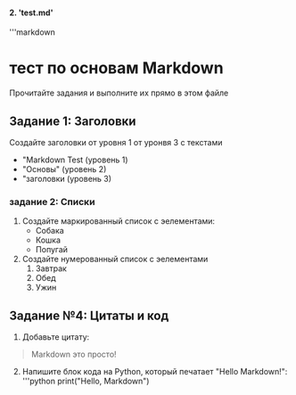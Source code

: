 
#### 2. 'test.md'
'''markdown
# тест по основам Markdown
Прочитайте задания и выполните их прямо в этом файле 

 ## Задание 1: Заголовки
 Создайте заголовки от уровня 1 от уронвя 3 с текстами 
 - "Markdown Test (уровень 1)
 - "Основы" (уровень 2)
 - "заголовки (уровень 3)

### задание 2: Списки 
1. Создайте маркированный список с эелементами:
   - Собака
   - Кошка
   - Попугай
2. Создайте нумерованный список с эелементами
   1. Завтрак
   2. Обед
   3. Ужин

## Задание №4: Цитаты и код
1. Добавьте цитату:
> Markdown это просто!

2. Напишите блок кода на Python, который печатает "Hello Markdown!":
   '''python
   print("Hello, Markdown")
   
